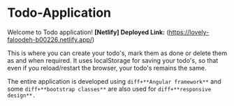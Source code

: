 # Todo-Application

Welcome to Todo application!
**[Netlify] Deployed Link:** (https://lovely-faloodeh-b00226.netlify.app/)

This is where you can create your todo's, mark them as done or delete them as and when required. It uses localStorage for saving your todo's, so that even if you reload/restart the browser, your todo's remains the same.

The entire application is developed using ```diff+**Angular framework**``` and some ```diff+**bootstrap classes**``` are also used for ```diff+**responsive design**.```
